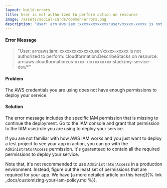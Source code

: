 ```yaml
---
layout: build-errors
title: User is not authorized to perform action on resource
image: /assets/social-cards/common-errors.png
description: "User: arn:aws:iam::xxxxxxxxxxxxx:user/xxxxx-xxxxx is not authorized to perform: cloudformation:DescribeStacks on resource: arn:aws:cloudformation:us-xxxx-x:xxxxxxxxx:stack/my-service-dev/*"
---
```


#### Error Message

> "User: arn:aws:iam::xxxxxxxxxxxxx:user/xxxxx-xxxxx is not authorized to perform: cloudformation:DescribeStacks on resource: arn:aws:cloudformation:us-xxxx-x:xxxxxxxxx:stack/my-service-dev/*"


#### Problem

The AWS credentials you are using does not have enough permissions to deploy your service.


#### Solution

The error message includes the specific IAM permission that is missing to continue the deployment. Go to the IAM console and grant that permission to the IAM user/role you are using to deploy your service.

If you are not familiar with how AWS IAM works and you just want to deploy a test project to see your app in action, you can go with the `AdministratorAccess` permission. It's guaranteed to contain all the required permissions to deploy your service.

Note that, it's not recommended to use `AdministratorAccess` in a production environment. Instead, figure out the least set of permissions that are required for your app. We have [a more detailed article on this here]({% link _docs/customizing-your-iam-policy.md %}).
